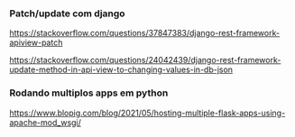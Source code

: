 
### Patch/update com django
https://stackoverflow.com/questions/37847383/django-rest-framework-apiview-patch

https://stackoverflow.com/questions/24042439/django-rest-framework-update-method-in-api-view-to-changing-values-in-db-json


### Rodando multiplos apps em python
https://www.blopig.com/blog/2021/05/hosting-multiple-flask-apps-using-apache-mod_wsgi/
